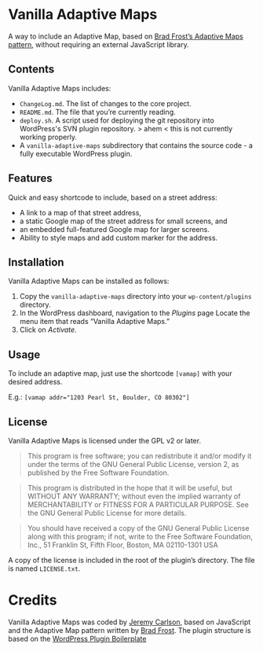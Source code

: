 # Vanilla Adaptive Maps
A way to include an Adaptive Map, based on [Brad Frost’s Adaptive Maps pattern](http://bradfrostweb.com/blog/post/adaptive-maps/), without requiring an external JavaScript library.

## Contents

Vanilla Adaptive Maps includes:

* `ChangeLog.md`. The list of changes to the core project.
* `README.md`. The file that you’re currently reading.
* `deploy.sh`. A script used for deploying the git repository into WordPress's SVN plugin repository. > ahem < this is not currently working properly.
* A `vanilla-adaptive-maps` subdirectory that contains the source code - a fully executable WordPress plugin.

## Features

Quick and easy shortcode to include, based on a street address:
* A link to a map of that street address,
* a static Google map of the street address for small screens, and
* an embedded full-featured Google map for larger screens.
* Ability to style maps and add custom marker for the address.

## Installation

Vanilla Adaptive Maps can be installed as follows:

1. Copy the `vanilla-adaptive-maps` directory into your `wp-content/plugins` directory.
2. In the WordPress dashboard, navigation to the *Plugins* page
Locate the menu item that reads “Vanilla Adaptive Maps.”
3. Click on *Activate.*

## Usage

To include an adaptive map, just use the shortcode `[vamap]` with your desired address.

E.g.: `[vamap addr="1203 Pearl St, Boulder, CO 80302"]`

## License

Vanilla Adaptive Maps is licensed under the GPL v2 or later.

> This program is free software; you can redistribute it and/or modify it under the terms of the GNU General Public License, version 2, as published by the Free Software Foundation.

> This program is distributed in the hope that it will be useful, but WITHOUT ANY WARRANTY; without even the implied warranty of MERCHANTABILITY or FITNESS FOR A PARTICULAR PURPOSE. See the GNU General Public License for more details.

> You should have received a copy of the GNU General Public License along with this program; if not, write to the Free Software Foundation, Inc., 51 Franklin St, Fifth Floor, Boston, MA 02110-1301 USA

A copy of the license is included in the root of the plugin’s directory. The file is named `LICENSE.txt`.

# Credits

Vanilla Adaptive Maps was coded by [Jeremy Carlson](http://jeremycarlson.com/), based on JavaScript and the Adaptive Map pattern written by [Brad Frost](http://bradfrostweb.com/blog/post/adaptive-maps/).
The plugin structure is based on the [WordPress Plugin Boilerplate](https://github.com/ahmadawais/AA-Basic-Shortcode-Plugin-Boilerplate)
